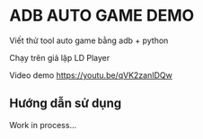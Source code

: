 # ADB AUTO GAME DEMO

Viết thử tool auto game bằng adb + python

Chạy trên giả lập LD Player

Video demo https://youtu.be/qVK2zanIDQw

## Hướng dẫn sử dụng

Work in process...